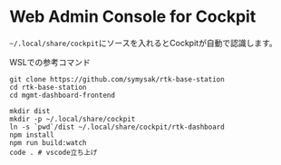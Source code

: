 # Web Admin Console for Cockpit
`~/.local/share/cockpit`にソースを入れるとCockpitが自動で認識します。

WSLでの参考コマンド
```
git clone https://github.com/symysak/rtk-base-station
cd rtk-base-station
cd mgmt-dashboard-frontend

mkdir dist
mkdir -p ~/.local/share/cockpit
ln -s `pwd`/dist ~/.local/share/cockpit/rtk-dashboard
npm install
npm run build:watch
code . # vscode立ち上げ
```